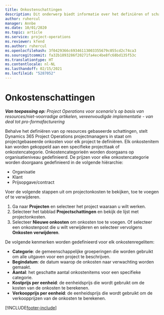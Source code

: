 ```yaml
---
title: Onkostenschattingen
description: Dit onderwerp biedt informatie over het definiëren of schatten van projectgebaseerde onkosten.
author: ruhercul
manager: Annbe
ms.date: 10/01/2020
ms.topic: article
ms.service: project-operations
ms.reviewer: kfend
ms.author: ruhercul
ms.openlocfilehash: 3f0429366c69346113003355679c055cd2c74ca3
ms.sourcegitcommit: fa32b1893286f20271fa4ec4be8fc68bd135f53c
ms.translationtype: HT
ms.contentlocale: nl-NL
ms.lasthandoff: 02/15/2021
ms.locfileid: "5287052"
---
```

# <a name="expense-estimates"></a>Onkostenschattingen
_**Van toepassing op:** Project Operations voor scenario's op basis van resources/niet-voorradige artikelen, vereenvoudigde implementatie - van deal tot pro-formafacturering_

Behalve het definiëren van op resources gebaseerde schattingen, stelt Dynamics 365 Project Operations projectmanagers in staat om projectgebaseerde onkosten voor elk project te definiëren. Elk onkostenitem kan worden gekoppeld aan een specifieke projecttaak of onkostencategorie. Onkostencategorieën worden doorgaans op organisatieniveau gedefinieerd. De prijzen voor elke onkostencategorie worden doorgaans gedefinieerd in de volgende hiërarchie:

- Organisatie
- Klant
- Prijsopgave/contract

Voer de volgende stappen uit om projectonkosten te bekijken, toe te voegen of te verwijderen.

1. Ga naar **Projecten** en selecteer het project waaraan u wilt werken.
2. Selecteer het tabblad **Projectschattingen** en bekijk de lijst met projectonkosten.
3. Selecteer **Nieuwe onkosten** om onkosten toe te voegen. Of selecteer een onkostenpost die u wilt verwijderen en selecteer vervolgens **Onkosten verwijderen**.

De volgende kenmerken worden gedefinieerd voor elk onkostenregelitem:

- **Categorie**: de gemeenschappelijke groeperingen die worden gebruikt om alle uitgaven voor een project te beschrijven.
- **Begindatum**: de datum waarop de onkosten naar verwachting worden gemaakt.
- **Aantal**: het geschatte aantal onkostenitems voor een specifieke categorie.
- **Kostprijs per eenheid**: de eenheidsprijs die wordt gebruikt om de kosten van de onkosten te berekenen.
- **Verkoopprijs per eenheid**: de eenheidsprijs die wordt gebruikt om de verkoopprijzen van de onkosten te berekenen.



[!INCLUDE[footer-include](../includes/footer-banner.md)]
